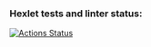 ### Hexlet tests and linter status:
[![Actions Status](https://github.com/TimoEvt/qa-engineer-project-85/actions/workflows/hexlet-check.yml/badge.svg)](https://github.com/TimoEvt/qa-engineer-project-85/actions)